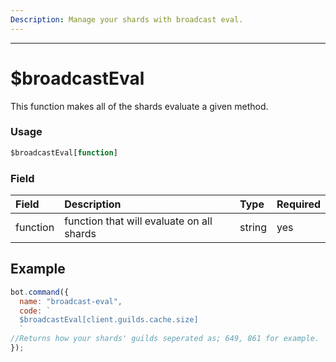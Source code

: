 ```yaml
---
Description: Manage your shards with broadcast eval.
---
```

<hr>

# $broadcastEval

This function makes all of the shards evaluate a given method.

### Usage 
```js
$broadcastEval[function]
```
### Field
| Field | Description | Type | Required |
| :--- | :--- | :--- | :--- |
| function | function that will evaluate on all shards | string | yes |

## Example
```js
bot.command({
  name: "broadcast-eval",
  code: `
  $broadcastEval[client.guilds.cache.size]
  `
//Returns how your shards' guilds seperated as; 649, 861 for example.
});
```
